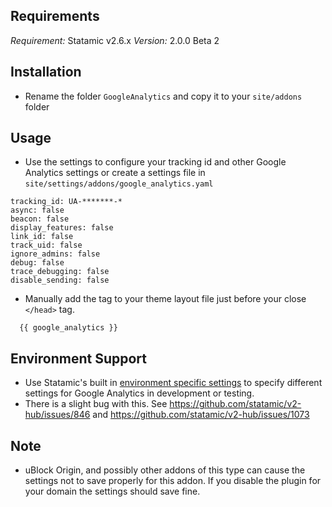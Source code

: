 ## Requirements
*Requirement:* Statamic v2.6.x
*Version:* 2.0.0 Beta 2

## Installation
- Rename the folder `GoogleAnalytics` and copy it to your `site/addons` folder

## Usage
- Use the settings to configure your tracking id and other Google Analytics settings or create a settings file in `site/settings/addons/google_analytics.yaml`
```
tracking_id: UA-*******-*
async: false
beacon: false
display_features: false
link_id: false
track_uid: false
ignore_admins: false
debug: false
trace_debugging: false
disable_sending: false

```
- Manually add the tag to your theme layout file just before your close `</head>` tag.

```
  {{ google_analytics }}
```

## Environment Support
- Use Statamic's built in [environment specific settings](https://docs.statamic.com/settings#environment) to specify different settings for Google Analytics in development or testing.
- There is a slight bug with this. See https://github.com/statamic/v2-hub/issues/846 and https://github.com/statamic/v2-hub/issues/1073

## Note
- uBlock Origin, and possibly other addons of this type can cause the settings not to save properly for this addon. If you disable the plugin for your domain the settings should save fine.
